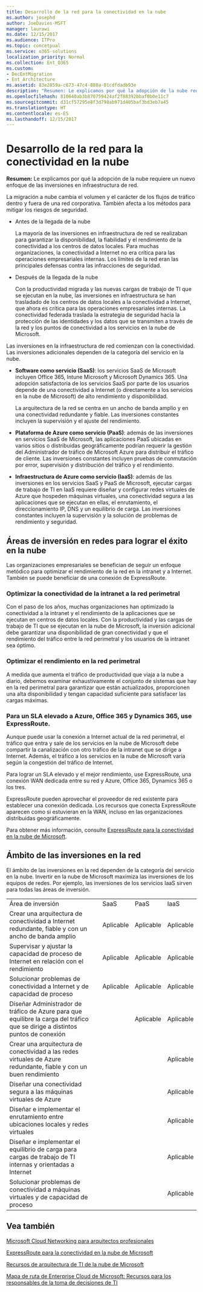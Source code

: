 ```yaml
---
title: Desarrollo de la red para la conectividad en la nube
ms.author: josephd
author: JoeDavies-MSFT
manager: laurawi
ms.date: 12/15/2017
ms.audience: ITPro
ms.topic: concetpual
ms.service: o365-solutions
localization_priority: Normal
ms.collection: Ent_O365
ms.custom:
- DecEntMigration
- Ent_Architecture
ms.assetid: 83e2859a-c673-47c4-880a-01cdfdadb93e
description: "Resumen: Le explicamos por qué la adopción de la nube requiere un nuevo enfoque de las inversiones en infraestructura de red."
ms.openlocfilehash: 810640ab3b870759424af2f88392bbaf0b0e11c7
ms.sourcegitcommit: d31cf57295e8f3d798ab971d405baf3bd3eb7a45
ms.translationtype: HT
ms.contentlocale: es-ES
ms.lasthandoff: 12/15/2017
---
```

# <a name="evolving-your-network-for-cloud-connectivity"></a>Desarrollo de la red para la conectividad en la nube

 **Resumen:** Le explicamos por qué la adopción de la nube requiere un nuevo enfoque de las inversiones en infraestructura de red.
  
La migración a nube cambia el volumen y el carácter de los flujos de tráfico dentro y fuera de una red corporativa. También afecta a los métodos para mitigar los riesgos de seguridad.
  
- Antes de la llegada de la nube
    
    La mayoría de las inversiones en infraestructura de red se realizaban para garantizar la disponibilidad, la fiabilidad y el rendimiento de la conectividad a los centros de datos locales. Para muchas organizaciones, la conectividad a Internet no era crítica para las operaciones empresariales internas. Los límites de la red eran las principales defensas contra las infracciones de seguridad.
    
- Después de la llegada de la nube
    
    Con la productividad migrada y las nuevas cargas de trabajo de TI que se ejecutan en la nube, las inversiones en infraestructura se han trasladado de los centros de datos locales a la conectividad a Internet, que ahora es crítica para las operaciones empresariales internas. La conectividad federada traslada la estrategia de seguridad hacia la protección de las identidades y los datos que se transmiten a través de la red y los puntos de conectividad a los servicios en la nube de Microsoft.
    
Las inversiones en la infraestructura de red comienzan con la conectividad. Las inversiones adicionales dependen de la categoría del servicio en la nube.
  
- **Software como servicio (SaaS)**: los servicios SaaS de Microsoft incluyen Office 365, Intune Microsoft y Microsoft Dynamics 365. Una adopción satisfactoria de los servicios SaaS por parte de los usuarios depende de una conectividad a Internet (o directamente a los servicios en la nube de Microsoft) de alto rendimiento y disponibilidad.
    
    La arquitectura de la red se centra en un ancho de banda amplio y en una conectividad redundante y fiable. Las inversiones constantes incluyen la supervisión y el ajuste del rendimiento.
    
- **Plataforma de Azure como servicio (PaaS)**: además de las inversiones en servicios SaaS de Microsoft, las aplicaciones PaaS ubicadas en varios sitios o distribuidas geográficamente podrían requerir la gestión del Administrador de tráfico de Microsoft Azure para distribuir el tráfico de cliente. Las inversiones constantes incluyen pruebas de conmutación por error, supervisión y distribución del tráfico y el rendimiento.
    
- **Infraestructura de Azure como servicio (IaaS)**: además de las inversiones en los servicios SaaS y PaaS de Microsoft, ejecutar cargas de trabajo de TI en IaaS requiere diseñar y configurar redes virtuales de Azure que hospeden máquinas virtuales, una conectividad segura a las aplicaciones que se ejecutan en ellas, el enrutamiento, el direccionamiento IP, DNS y un equilibrio de carga. Las inversiones constantes incluyen la supervisión y la solución de problemas de rendimiento y seguridad.
    
## <a name="areas-of-networking-investment-for-success-in-the-cloud"></a>Áreas de inversión en redes para lograr el éxito en la nube

Las organizaciones empresariales se benefician de seguir un enfoque metódico para optimizar el rendimiento de la red en la intranet y a Internet. También se puede beneficiar de una conexión de ExpressRoute.
  
### <a name="optimize-intranet-connectivity-to-your-edge-network"></a>Optimizar la conectividad de la intranet a la red perimetral

Con el paso de los años, muchas organizaciones han optimizado la conectividad a la intranet y el rendimiento de la aplicaciones que se ejecutan en centros de datos locales. Con la productividad y las cargas de trabajo de TI que se ejecutan en la nube de Microsoft, la inversión adicional debe garantizar una disponibilidad de gran conectividad y que el rendimiento del tráfico entre la red perimetral y los usuarios de la intranet sea óptimo.
  
### <a name="optimize-throughput-at-your-edge-network"></a>Optimizar el rendimiento en la red perimetral

A medida que aumenta el tráfico de productividad que viaja a la nube a diario, debemos examinar exhaustivamente el conjunto de sistemas que hay en la red perimetral para garantizar que están actualizados, proporcionen una alta disponibilidad y tengan capacidad suficiente para satisfacer las cargas máximas.
  
### <a name="for-a-high-sla-to-azure-office-365-and-dynamics-365-use-expressroute"></a>Para un SLA elevado a Azure, Office 365 y Dynamics 365, use ExpressRoute.

Aunque puede usar la conexión a Internet actual de la red perimetral, el tráfico que entra y sale de los servicios en la nube de Microsoft debe compartir la canalización con otro tráfico de la intranet que se dirige a Internet. Además, el tráfico a los servicios en la nube de Microsoft varía según la congestión del tráfico de Internet.
  
Para lograr un SLA elevado y el mejor rendimiento, use ExpressRoute, una conexión WAN dedicada entre su red y Azure, Office 365, Dynamics 365 o los tres. 
  
ExpressRoute pueden aprovechar el proveedor de red existente para establecer una conexión dedicada. Los recursos que conecta ExpressRoute aparecen como si estuvieran en la WAN, incluso en las organizaciones distribuidas geográficamente.
  
Para obtener más información, consulte [ExpressRoute para la conectividad en la nube de Microsoft](expressroute-for-microsoft-cloud-connectivity.md).
  
## <a name="scope-of-network-investments"></a>Ámbito de las inversiones en la red

El ámbito de las inversiones en la red dependen de la categoría del servicio en la nube. Invertir en la nube de Microsoft maximiza las inversiones de los equipos de redes. Por ejemplo, las inversiones de los servicios IaaS sirven para todas las áreas de inversión.
  
|||||
|:-----|:-----|:-----|:-----|
|Área de inversión  <br/> |SaaS  <br/> |PaaS  <br/> |IaaS  <br/> |
|Crear una arquitectura de conectividad a Internet redundante, fiable y con un ancho de banda amplio  <br/> |Aplicable  <br/> |Aplicable  <br/> |Aplicable  <br/> |
|Supervisar y ajustar la capacidad de proceso de Internet en relación con el rendimiento  <br/> |Aplicable  <br/> |Aplicable  <br/> |Aplicable  <br/> |
|Solucionar problemas de conectividad a Internet y de capacidad de proceso  <br/> |Aplicable  <br/> |Aplicable  <br/> |Aplicable  <br/> |
|Diseñar Administrador de tráfico de Azure para que equilibre la carga del tráfico que se dirige a distintos puntos de conexión  <br/> ||Aplicable  <br/> |Aplicable  <br/> |
|Crear una arquitectura de conectividad a las redes virtuales de Azure redundante, fiable y con un buen rendimiento  <br/> |||Aplicable  <br/> |
|Diseñar una conectividad segura a las máquinas virtuales de Azure  <br/> |||Aplicable  <br/> |
|Diseñar e implementar el enrutamiento entre ubicaciones locales y redes virtuales  <br/> |||Aplicable  <br/> |
|Diseñar e implementar el equilibrio de carga para cargas de trabajo de TI internas y orientadas a Internet  <br/> |||Aplicable  <br/> |
|Solucionar problemas de conectividad a máquinas virtuales y de capacidad de proceso  <br/> |||Aplicable  <br/> |
   
## <a name="see-also"></a>Vea también

[Microsoft Cloud Networking para arquitectos profesionales](microsoft-cloud-networking-for-enterprise-architects.md)
  
[ExpressRoute para la conectividad en la nube de Microsoft](expressroute-for-microsoft-cloud-connectivity.md)
  
[Recursos de arquitectura de TI de la nube de Microsoft](microsoft-cloud-it-architecture-resources.md)

[Mapa de ruta de Enterprise Cloud de Microsoft: Recursos para los responsables de la toma de decisiones de TI](https://sway.com/FJ2xsyWtkJc2taRD)



